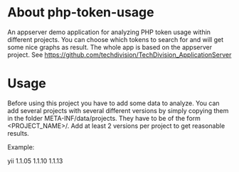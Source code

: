 About php-token-usage
===============

An appserver demo application for analyzing PHP token usage within different projects. You can choose which tokens to search for and will get some nice graphs as result.
The whole app is based on the appserver project.
See https://github.com/techdivision/TechDivision_ApplicationServer

Usage
===============
Before using this project you have to add some data to analyze.
You can add several projects with several different versions by simply copying them in the folder META-INF/data/projects.
They have to be of the form <PROJECT_NAME>/<VERSION>.
Add at least 2 versions per project to get reasonable results.

Example:

yii
	1.1.05
	1.1.10
	1.1.13
